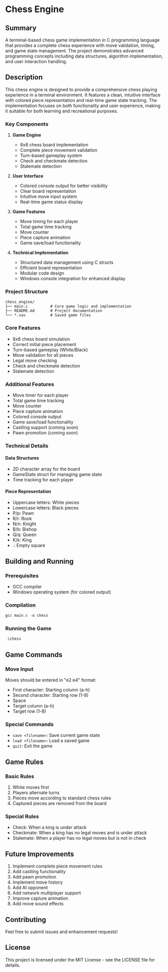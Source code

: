 # Chess Engine

## Summary
A terminal-based chess game implementation in C programming language that provides a complete chess experience with move validation, timing, and game state management. The project demonstrates advanced programming concepts including data structures, algorithm implementation, and user interaction handling.

## Description
This chess engine is designed to provide a comprehensive chess playing experience in a terminal environment. It features a clean, intuitive interface with colored piece representation and real-time game state tracking. The implementation focuses on both functionality and user experience, making it suitable for both learning and recreational purposes.

### Key Components
1. **Game Engine**
   - 8x8 chess board implementation
   - Complete piece movement validation
   - Turn-based gameplay system
   - Check and checkmate detection
   - Stalemate detection

2. **User Interface**
   - Colored console output for better visibility
   - Clear board representation
   - Intuitive move input system
   - Real-time game status display

3. **Game Features**
   - Move timing for each player
   - Total game time tracking
   - Move counter
   - Piece capture animation
   - Game save/load functionality

4. **Technical Implementation**
   - Structured data management using C structs
   - Efficient board representation
   - Modular code design
   - Windows console integration for enhanced display

### Project Structure
```
chess_engine/
├── main.c          # Core game logic and implementation
├── README.md       # Project documentation
└── *.sav           # Saved game files
```

### Core Features
- 8x8 chess board simulation
- Correct initial piece placement
- Turn-based gameplay (White/Black)
- Move validation for all pieces
- Legal move checking
- Check and checkmate detection
- Stalemate detection

### Additional Features
- Move timer for each player
- Total game time tracking
- Move counter
- Piece capture animation
- Colored console output
- Game save/load functionality
- Castling support (coming soon)
- Pawn promotion (coming soon)

### Technical Details

#### Data Structures
- 2D character array for the board
- GameState struct for managing game state
- Time tracking for each player

#### Piece Representation
- Uppercase letters: White pieces
- Lowercase letters: Black pieces
- P/p: Pawn
- R/r: Rook
- N/n: Knight
- B/b: Bishop
- Q/q: Queen
- K/k: King
- .: Empty square

## Building and Running

### Prerequisites
- GCC compiler
- Windows operating system (for colored output)

### Compilation
```powershell
gcc main.c -o chess
```

### Running the Game
```powershell
.\chess
```

## Game Commands

### Move Input
Moves should be entered in "e2 e4" format:
- First character: Starting column (a-h)
- Second character: Starting row (1-8)
- Space
- Target column (a-h)
- Target row (1-8)

### Special Commands
- `save <filename>`: Save current game state
- `load <filename>`: Load a saved game
- `quit`: Exit the game

## Game Rules

### Basic Rules
1. White moves first
2. Players alternate turns
3. Pieces move according to standard chess rules
4. Captured pieces are removed from the board

### Special Rules
- Check: When a king is under attack
- Checkmate: When a king has no legal moves and is under attack
- Stalemate: When a player has no legal moves but is not in check

## Future Improvements
1. Implement complete piece movement rules
2. Add castling functionality
3. Add pawn promotion
4. Implement move history
5. Add AI opponent
6. Add network multiplayer support
7. Improve capture animation
8. Add move sound effects

## Contributing
Feel free to submit issues and enhancement requests!

## License
This project is licensed under the MIT License - see the LICENSE file for details. 
